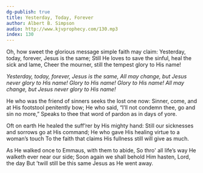 ```yaml
---
dg-publish: true
title: Yesterday, Today, Forever
author: Albert B. Simpson
audio: http://www.kjvprophecy.com/130.mp3
index: 130
---
```


Oh, how sweet the glorious message simple faith may claim:
Yesterday, today, forever, Jesus is the same;
Still He loves to save the sinful, heal the sick and lame,
Cheer the mourner, still the tempest glory to His name!

*Yesterday, today, forever, Jesus is the same,
All may change, but Jesus never glory to His name!
Glory to His name! Glory to His name!
All may change, but Jesus never glory to His name!*

He who was the friend of sinners seeks the lost one now:
Sinner, come, and at His footstool penitently bow;
He who said, “I’ll not condemn thee, go and sin no more,”
Speaks to thee that word of pardon as in days of yore.

Oft on earth He healed the suff’rer by His mighty hand:
Still our sicknesses and sorrows go at His command;
He who gave His healing virtue to a woman’s touch
To the faith that claims His fullness still will give as much.

As He walked once to Emmaus, with them to abide,
So thro' all life’s way He walketh ever near our side;
Soon again we shall behold Him hasten, Lord, the day
But ’twill still be this same Jesus as He went away.